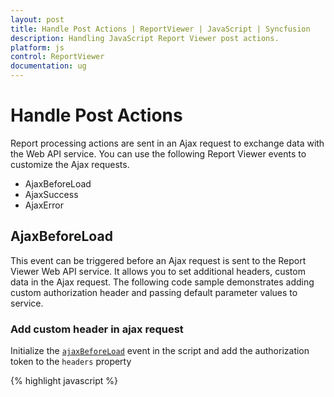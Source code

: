 ```yaml
---
layout: post
title: Handle Post Actions | ReportViewer | JavaScript | Syncfusion
description: Handling JavaScript Report Viewer post actions.  
platform: js
control: ReportViewer
documentation: ug
---
```


# Handle Post Actions
Report processing actions are sent in an Ajax request to exchange data with the Web API service. You can use the following Report Viewer events to customize the Ajax requests.

* AjaxBeforeLoad
* AjaxSuccess
* AjaxError

## AjaxBeforeLoad
This event can be triggered before an Ajax request is sent to the Report Viewer Web API service. It allows you to set additional headers, custom data in the Ajax request. The following code sample demonstrates adding custom authorization header and passing default parameter values to service.

### Add custom header in ajax request
Initialize the [`ajaxBeforeLoad`](../api/ejreportviewer#events:ajaxbeforeload) event in the script and add the authorization token to the `headers` property

{% highlight javascript %}
    <script type="text/javascript">
            $(function () {
                $("#container").ejReportViewer({
                    reportServiceUrl: "/api/ReportsApi",
                    reportPath: '~/App_Data/Sales Order Detail.rdl',
                    ajaxBeforeLoad: "onAjaxRequest",
                });
            });

            function onAjaxRequest(args) {
                args.headers.push({ Key: 'Authorization', Value: btoa('guest', 'demo@123') });
            }
    </script>
{% endhighlight %}

Get the custom header value from the HttpContext header collection using the key name specified at client-side.

{% highlight c# %}
        public object PostReportAction(Dictionary<string, object> jsonResult)
        {
            if (jsonResult != null)
            {
                authenticationHeader = HttpContext.Current.Request.Headers["Authorization"];

                //Perform your custom validation here
                if (authenticationHeader == "")
                {
                    return new Exception("Authentication failed!!!");
                }
            }

            return ReportHelper.ProcessReport(jsonResult, this);
        }
{% endhighlight %}

N> Perform your own action to validate the header values.

### Pass custom data in ajax request
Use the `data` property to set custom data to the server in the Ajax request. In the following code sample, parameter values are passed to the server-side.

{% highlight javascript %}
    <script type="text/javascript">
            .....
            function onAjaxRequest(args) {
                args.headers.push({ Key: 'Authorization', Value: btoa('guest', 'demo@123') });

                //Passing custom parameter data to server
                args.data = [{ name: 'SalesOrderNumber', labels: ['SO50756'], values: ['SO50756'] }];
            }
    </script>
{% endhighlight %}

The custom data values are stored in the `CustomData` header key, you can store it to the local property. The following code sample stores parameter values, then the values are set to report in the `OnReportLoaded` method.

{% highlight c# %}
    public class ReportsApiController : ApiController, IReportController
    {
        public string DefaultParameter = null;
        string authenticationHeader;

        public object PostReportAction(Dictionary<string, object> jsonResult)
        {

            if (jsonResult != null)
            {
                if (jsonResult.ContainsKey("CustomData"))
                {
                    DefaultParam = jsonResult["CustomData"].ToString();
                }

                authenticationHeader = HttpContext.Current.Request.Headers["Authorization"];

                //Perform your custom validation here
                if (authenticationHeader == "")
                {
                    return new Exception("Authentication failed!!!");
                }
            }

            return ReportHelper.ProcessReport(jsonResult, this);
        }

        public void OnReportLoaded(ReportViewerOptions reportOption)
        {
            if (DefaultParameter != null)
            {
                reportOption.ReportModel.Parameters = JsonConvert.DeserializeObject<List<Syncfusion.Reports.EJ.ReportParameter>>( DefaultParameter);
            }
        }
    }
{% endhighlight %}

## AjaxSuccess
To perform custom action or show user defined message, use the [`ajaxSuccess`](../api/ejreportviewer#events:ajaxsuccess) event on the successful Ajax request.

{% highlight javascript %}
    <script type="text/javascript">
            $(function () {
                $("#container").ejReportViewer({
                    reportServiceUrl: "/api/ReportsApi",
                    reportPath: '~/App_Data/Sales Order Detail.rdl',
                    ajaxSuccess:"onAjaxSuccess",
                });
            });

            function onAjaxSuccess(args) {
                //Perform your custom success action here
                //alert("Ajax reque success!!!");
            }
    </script>
{% endhighlight %}

## AjaxError
The [`ajaxError`](../api/ejreportviewer#events:ajaxerror) event is called, if an error occurred with the request, you can display the customized error detail in the event method.

{% highlight javascript %}
    <script type="text/javascript">
            $(function () {
                $("#container").ejReportViewer({
                    reportServiceUrl: "/api/ReportsApi",
                    reportPath: '~/App_Data/Sales Order Detail.rdl',
                    ajaxSuccess:"onAjaxSuccess",
                    ajaxError:"onAjaxFailure"
                });
            });

            function onAjaxSuccess(args) {
                //Perform your custom success action here
                //alert("Authentication success!!!");
            }

            function onAjaxFailure(args) {
                alert("Status: " + args.status + "\n" +
                    "Error: " + args.statusText);
            }
    </script>
{% endhighlight %}

N> You can never have both an error and a success callback with a request.
